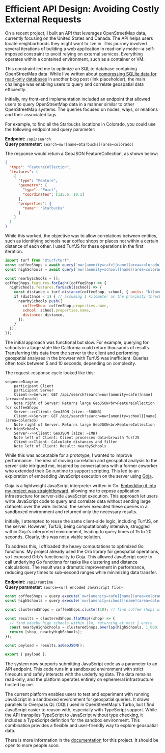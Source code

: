 # Efficient API Design: Avoiding Costly External Requests

On a recent project, I built an API that leverages OpenStreetMap data, currently
focusing on the United States and Canada. The API helps users locate
neighborhoods they might want to live in. This journey involved several
iterations of building a web application in read-only mode—a self-imposed
constraint to avoid relying on external services. Everything operates within a
contained environment, such as a container or VM.

This constraint led me to optimize an SQLite database containing OpenStreetMap
data. While I’ve written about
[compressing SQLite data for read-only databases](/posts/2024-07-02-optimizing-large-scale-openstreetmap-data-with-sqlite)
in another blog post (link placeholder), the main challenge was enabling users
to query and correlate geospatial data efficiently.

Initially, my front-end implementation included an endpoint that allowed users
to query OpenStreetMap data in a manner similar to other OpenStreetMap systems.
The queries focused on nodes, ways, or relations and their associated tags.

For example, to find all the Starbucks locations in Colorado, you could use the
following endpoint and query parameter:

**Endpoint:** `/api/search`\
**Query parameter:** `search=nwr[name=Starbucks](area=colorado)`

The response would return a GeoJSON FeatureCollection, as shown below:

```json
{
  "type": "FeatureCollection",
  "features": [
    {
      "type": "Feature",
      "geometry": {
        "type": "Point",
        "coordinates": [125.6, 10.1]
      },
      "properties": {
        "name": "Starbucks"
      }
    }
  ]
}
```

While this worked, the objective was to allow correlations between entities,
such as identifying schools near coffee shops or places not within a certain
distance of each other. I used TurfJS for these operations in the first
iteration.

```js
import turf from "@turf/turf";
const coffeeShops = await query(`nwr[amenity=cafe][name](area=colorado)`);
const highSchools = await query(`nwr[amenity=school][name](area=colorado)`);

const nearbySchools = [];
coffeeShops.features.forEach((coffeeShop) => {
  highSchools.features.forEach((school) => {
    const distance = turf.distance(coffeeShop, school, { units: "kilometers" });
    if (distance < 1) { // assuming 1 kilometer as the proximity threshold
      nearbySchools.push({
        coffeeShop: coffeeShop.properties.name,
        school: school.properties.name,
        distance: distance,
      });
    }
  });
});
```

The initial approach was functional but slow. For example, querying for schools
in a large state like California could return thousands of results. Transferring
this data from the server to the client and performing geospatial analyses in
the browser with TurfJS was inefficient. Queries often took between 5 and 10
seconds, depending on complexity.

The request-response cycle looked like this:

```mermaid
sequenceDiagram
    participant Client
    participant Server
    Client->>Server: GET /api/search?search=nwr[amenity=cafe][name](area=colorado)
    Note right of Server: Returns large GeoJSON<br>FeatureCollection for coffeeShops
    Server-->>Client: GeoJSON (size: ~500KB)
    Client->>Server: GET /api/search?search=nwr[amenity=school][name](area=colorado)
    Note right of Server: Returns large GeoJSON<br>FeatureCollection for highSchools
    Server-->>Client: GeoJSON (size: ~1MB)
    Note left of Client: Client processes data<br>with TurfJS
    Client->>Client: Calculate distances and filter
    Note left of Client: Result: nearbySchools
```

While this was acceptable for a prototype, I wanted to improve performance. The
idea of moving correlation and geospatial analysis to the server side intrigued
me, inspired by conversations with a former coworker who extended their Go
runtime to support scripting. This led to an exploration of embedding JavaScript
execution on the server using [Goja](https://github.com/dop251/goja).

Goja is a lightweight JavaScript interpreter written in Go.
[Embedding it into my project was straightforward](/posts/2024-08-30-exploring-goja-a-golang-javascript-runtime),
allowing me to expose application infrastructure for server-side JavaScript
execution. This approach let users write JavaScript code to query and correlate
data without sending large datasets over the wire. Instead, the server executed
these queries in a sandboxed environment and returned only the necessary
results.

Initially, I attempted to reuse the same client-side logic, including TurfJS, on
the server. However, TurfJS, being computationally intensive, struggled within
Goja's interpreted environment, leading to query times of 15 to 20 seconds.
Clearly, this was not a viable solution.

To address this, I offloaded the heavy computations to optimized Go functions.
My project already used the Orb library for geospatial operations, so I exposed
Orb's functionality to Goja. This allowed JavaScript code to call underlying Go
functions for tasks like clustering and distance calculations. The result was a
dramatic improvement in performance, reducing query times to sub-second ranges
while minimizing data transfer.

**Endpoint:** `/api/runtime`\
**Query parameter:** `source=<url encoded JavaScript file>`

```js
const coffeeShops = query.execute(`nwr[amenity=cafe][name](area=colorado)`);
const highSchools = query.execute(`nwr[amenity=school][name](area=colorado)`);

const clusteredShops = coffeeShops.cluster(10); // find coffee shops within 10m of each other

const results = clusteredShops.flatMap((shop) => {
  // find nearby high schools within 1km, returning at most 1 entry
  const nearbyHighSchools = clusteredShops.overlap(highSchools, 1_000, 0, 1);
  return [shop, nearbyHighSchools];
});

const payload = results.asGeoJSON();

export { payload };
```

The system now supports submitting JavaScript code as a parameter to an API
endpoint. This code runs in a sandboxed environment with strict timeouts and
safely interacts with the underlying data. The data remains read-only, and the
platform operates entirely on ephemeral infrastructure hosted by me.

The current platform enables users to test and experiment with running
JavaScript in a sandboxed environment for geospatial queries. It draws parallels
to Overpass QL (OQL) used in OpenStreetMap's Turbo, but I find JavaScript easier
to reason with, especially with TypeScript support. While the API transpiles
TypeScript to JavaScript without type checking, it includes a TypeScript
definition for the sandbox environment. This combination provides a flexible and
user-friendly way to explore geospatial data.

There is more information in the [documentation](https://knowhere.live/docs) for
this project. It should be open to more people soon.
